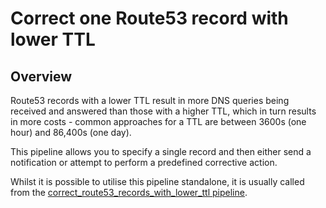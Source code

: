 # Correct one Route53 record with lower TTL

## Overview

Route53 records with a lower TTL result in more DNS queries being received and answered than those with a higher TTL, which in turn results in more costs - common approaches for a TTL are between 3600s (one hour) and 86,400s (one day).

This pipeline allows you to specify a single record and then either send a notification or attempt to perform a predefined corrective action.

Whilst it is possible to utilise this pipeline standalone, it is usually called from the [correct_route53_records_with_lower_ttl pipeline](https://hub.flowpipe.io/mods/turbot/aws_thrifty/pipelines/aws_thrifty.pipeline.correct_route53_records_with_lower_ttl).